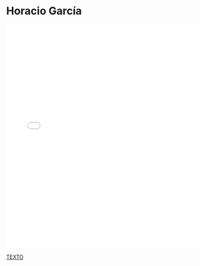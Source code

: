 # Horacio García

<MDXLayout>
  <embed src="/assets/files/Horacio%20Garcia%20Lergo-cfa8b01a3cd2fbcae1b691701007803d.pdf" type="application/pdf" width="100%" height="600px" />
</MDXLayout>

[TEXTO](../../../static/PDFs/Commitment/Horacio%20Garcia%20Lergo.pdf)